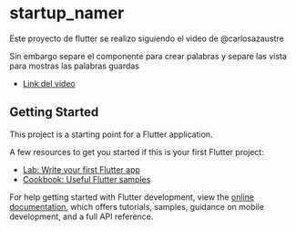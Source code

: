 # startup_namer

Este proyecto de flutter se realizo siguiendo el video de @carlosazaustre

Sin embargo separe el componente para crear palabras
y separe las vista para mostras las palabras guardas

- [Link del video](https://www.youtube.com/watch?v=w1HAwpsJBV8&t=493)

## Getting Started

This project is a starting point for a Flutter application.

A few resources to get you started if this is your first Flutter project:

- [Lab: Write your first Flutter app](https://docs.flutter.dev/get-started/codelab)
- [Cookbook: Useful Flutter samples](https://docs.flutter.dev/cookbook)

For help getting started with Flutter development, view the
[online documentation](https://docs.flutter.dev/), which offers tutorials,
samples, guidance on mobile development, and a full API reference.
